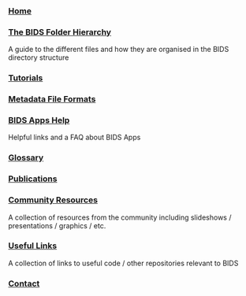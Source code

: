 ### [Home](https://github.com/INCF/bids-starter-kit/wiki)
### [The BIDS Folder Hierarchy](The-BIDS-folder-hierarchy)
A guide to the different files and how they are organised in the BIDS directory structure
### [Tutorials](Tutorials)
### [Metadata File Formats](Metadata-file-formats)
### [BIDS Apps Help](BIDS-Apps-Help)
Helpful links and a FAQ about BIDS Apps
### [Glossary](Glossary)
### [Publications](Publications)
### [Community Resources](community-resources)
A collection of resources from the community including slideshows / presentations / graphics / etc.
### [Useful Links](Useful-links)
A collection of links to useful code / other repositories relevant to BIDS
### [Contact](Contact)